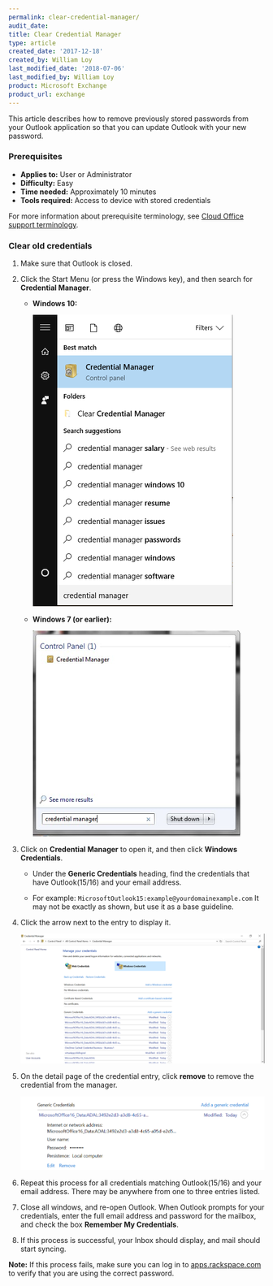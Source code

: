 ```yaml
---
permalink: clear-credential-manager/
audit_date:
title: Clear Credential Manager
type: article
created_date: '2017-12-18'
created_by: William Loy
last_modified_date: '2018-07-06'
last_modified_by: William Loy
product: Microsoft Exchange
product_url: exchange
---
```


This article describes how to remove previously stored passwords from your Outlook application so that you can update Outlook with your new password.


### Prerequisites

- **Applies to:** User or Administrator
- **Difficulty:** Easy
- **Time needed:** Approximately 10 minutes
- **Tools required:** Access to device with stored credentials

For more information about prerequisite terminology, see [Cloud Office support terminology](/how-to/cloud-office-support-terminology).

### Clear old credentials

1.  Make sure that Outlook is closed.

2.  Click the Start Menu (or press the Windows key), and then search for **Credential Manager**.

    - **Windows 10:**

       <img src="win10_start_menu.png"/>

    - **Windows 7 (or earlier):**

       <img src="win7_start_menu.png"/>

3.  Click on <b>Credential Manager</b> to open it, and then click <b>Windows Credentials</b>.

    - Under the **Generic Credentials** heading, find the credentials that have Outlook(15/16) and your email address.

    - For example: ```MicrosoftOutlook15:example@yourdomainexample.com```
      It may not be exactly as shown, but use it as a base guideline.

4.  Click the arrow next to the entry to display it.

       <img src="CredentialManager.png"/>

5.  On the detail page of the credential entry, click **remove** to remove the credential from the manager.

       <img src="CredentialManagerDetail.png"/>

6.  Repeat this process for all credentials matching Outlook(15/16) and your email address. There may be anywhere from one to three entries listed.

7.  Close all windows, and re-open Outlook. When Outlook prompts for your credentials, enter the full email address and password for the mailbox, and check the box **Remember My Credentials**.

8.  If this process is successful, your Inbox should display, and mail should start syncing.

**Note:** If this process fails, make sure you can log in to [apps.rackspace.com](https://apps.rackspace.com/index.php) to verify that you are using the correct password.

